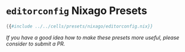 # `editorconfig` Nixago Presets

```nix
{{#include ../../cells/presets/nixago/editorconfig.nix}}
```

_If you have a good idea how to make these presets more useful, please consider to submit a PR._

